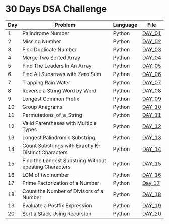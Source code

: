 # 30 Days DSA Challenge

| Day | Problem | Language | File |
|-----|---------|---------|------|
| 1   | Palindrome Number | Python | [DAY_01](day01/move_zeros_to_end.py) |
| 2   | Missing Number    | Python | [DAY_02](day02/missing_number.py) |
| 3   | Find Duplicate Number | Python | [DAY_03](day03/find_duplicate_number.py) |
| 4   | Merge Two Sorted Array | Python | [DAY_04](day04/merge_two_sortedarray.py) |
| 5   | Find The Leaders In An Array | Python | [DAY_05](day05/Find_the_Leaders_in_an_Array.py) |
| 6   | Find All Subarrays with Zero Sum | Python | [DAY_06](day06/Find_All_Subarrays_with_Zero_Sum.py) |
| 7   | Trapping Rain Water | Python | [DAY_07](day07/Trapping_Rain_Water.py)|
| 8   | Reverse a String Word by Word | Python | [DAY_08](day08/Reverse_a_String_Word_by_Word.py)|
| 9   | Longest Common Prefix | Python | [DAY_09](day09/Longest_Common_Prefix.py)|
| 10  | Group Anagrams | Python | [DAY_10](day10/Group_Anagrams.py)|
| 11  | Permutations_of_a_String | Python |[DAY_11](day11/Permutations_of_a_String.py)|
| 12  | Valid Parentheses with Multiple Types | Python |[DAY_12](day12/Valid_Parentheses_with_Multiple_Types.py)|
| 13  | Longest Palindromic Substring | Python |[DAY_13](day13/Longest_Palindromic_Substring.py)|
| 14  | Count Substrings with Exactly K-Distinct Characters  | Python |[DAY_14](day14/Count_Substrings_with_Exactly_K-Distinct_Characters.py)|
| 15  | Find the Longest Substring Without epeating Characters | Python |[DAY_15](day15/Find_the_Longest_Substring_Without_Repeating_Characters.py)|
| 16  | LCM of two number | Python |[DAY_16](day16/LCM_of_two_number.py)|
| 17  | Prime Factorization of a Number | Python |[Day_17](day17/Prime_Factorization_of_a_Number.py)|
| 18  | Count the Number of Divisors of a Number | Python |[DAY_18](day18/Count_the_Number_of_Divisors_of_a_Number.py)|
| 19  | Evaluate a Postfix Expression | Python |[DAY_19](day19/Evaluate_a_Postfix_Expression.py)|
| 20  | Sort a Stack Using Recursion | Python |[DAY_20](day20/Sort_a_Stack_Using_Recursion.py)|
